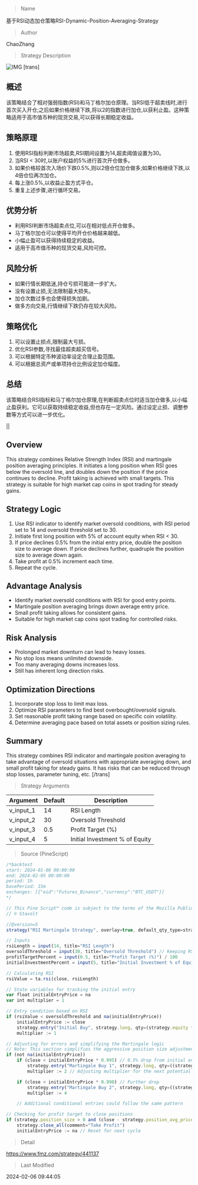 
> Name

基于RSI动态加仓策略RSI-Dynamic-Position-Averaging-Strategy

> Author

ChaoZhang

> Strategy Description

![IMG](https://www.fmz.com/upload/asset/83517f5bd3bd11440a.png)
[trans]
## 概述
该策略结合了相对强弱指数(RSI)和马丁格尔加仓原理。当RSI低于超卖线时,进行首次买入开仓;之后如果价格继续下跌,将以2的指数进行加仓,以获利止盈。这种策略适用于高市值币种的现货交易,可以获得长期稳定收益。

## 策略原理
1. 使用RSI指标判断市场超卖,RSI期间设置为14,超卖阈值设置为30。
2. 当RSI < 30时,以账户权益的5%进行首次开仓做多。
3. 如果价格较首次入场价下跌0.5%,则以2倍仓位加仓做多;如果价格继续下跌,以4倍仓位再次加仓。
4. 每上涨0.5%,以收益止盈方式平仓。
5. 重复上述步骤,进行循环交易。

## 优势分析
- 利用RSI判断市场超卖点位,可以在相对低点开仓做多。
- 马丁格尔加仓可以使得平均开仓价格越来越低。
- 小幅止盈可以获得持续稳定的收益。
- 适用于高市值币种的现货交易,风险可控。

## 风险分析
- 如果行情长期低迷,持仓亏损可能进一步扩大。
- 没有设置止损,无法限制最大损失。
- 加仓次数过多也会使得损失加剧。
- 做多方向交易,行情继续下跌仍存在较大风险。

## 策略优化
1. 可以设置止损点,限制最大亏损。
2. 优化RSI参数,寻找最佳超卖超买信号。
3. 可以根据特定币种波动率设定合理止盈范围。
4. 可以根据总资产或单项持仓比例设定加仓幅度。

## 总结
该策略结合RSI指标和马丁格尔加仓原理,在判断超卖点位时适当加仓做多,以小幅止盈获利。它可以获取持续稳定收益,但也存在一定风险。通过设定止损、调整参数等方式可以进一步优化。

||

## Overview
This strategy combines Relative Strength Index (RSI) and martingale position averaging principles. It initiates a long position when RSI goes below the oversold line, and doubles down the position if the price continues to decline. Profit taking is achieved with small targets. This strategy is suitable for high market cap coins in spot trading for steady gains.

## Strategy Logic  
1. Use RSI indicator to identify market oversold conditions, with RSI period set to 14 and oversold threshold set to 30.
2. Initiate first long position with 5% of account equity when RSI < 30. 
3. If price declines 0.5% from the initial entry price, double the position size to average down. If price declines further, quadruple the position size to average down again.
4. Take profit at 0.5% increment each time.  
5. Repeat the cycle.

## Advantage Analysis
- Identify market oversold conditions with RSI for good entry points.
- Martingale position averaging brings down average entry price.  
- Small profit taking allows for consistent gains.
- Suitable for high market cap coins spot trading for controlled risks.

## Risk Analysis
- Prolonged market downturn can lead to heavy losses.
- No stop loss means unlimited downside.
- Too many averaging downs increases loss.   
- Still has inherent long direction risks.

## Optimization Directions
1. Incorporate stop loss to limit max loss.
2. Optimize RSI parameters to find best overbought/oversold signals.  
3. Set reasonable profit taking range based on specific coin volatility.
4. Determine averaging pace based on total assets or position sizing rules.  

## Summary
This strategy combines RSI indicator and martingale position averaging to take advantage of oversold situations with appropriate averaging down, and small profit taking for steady gains. It has risks that can be reduced through stop losses, parameter tuning, etc.
[/trans]

> Strategy Arguments



|Argument|Default|Description|
|----|----|----|
|v_input_1|14|RSI Length|
|v_input_2|30|Oversold Threshold|
|v_input_3|0.5|Profit Target (%)|
|v_input_4|5|Initial Investment % of Equity|


> Source (PineScript)

``` javascript
/*backtest
start: 2024-01-06 00:00:00
end: 2024-02-05 00:00:00
period: 1h
basePeriod: 15m
exchanges: [{"eid":"Futures_Binance","currency":"BTC_USDT"}]
*/

// This Pine Script™ code is subject to the terms of the Mozilla Public License 2.0 at https://mozilla.org/MPL/2.0/
// © Stavolt

//@version=5
strategy("RSI Martingale Strategy", overlay=true, default_qty_type=strategy.cash, currency=currency.USD)

// Inputs
rsiLength = input(14, title="RSI Length")
oversoldThreshold = input(30, title="Oversold Threshold") // Keeping RSI threshold
profitTargetPercent = input(0.5, title="Profit Target (%)") / 100
initialInvestmentPercent = input(5, title="Initial Investment % of Equity")

// Calculating RSI
rsiValue = ta.rsi(close, rsiLength)

// State variables for tracking the initial entry
var float initialEntryPrice = na
var int multiplier = 1

// Entry condition based on RSI
if (rsiValue < oversoldThreshold and na(initialEntryPrice))
    initialEntryPrice := close
    strategy.entry("Initial Buy", strategy.long, qty=(strategy.equity * initialInvestmentPercent / 100) / close)
    multiplier := 1

// Adjusting for errors and simplifying the Martingale logic
// Note: This section simplifies the aggressive position size adjustments without loops
if (not na(initialEntryPrice))
    if (close < initialEntryPrice * 0.995) // 0.5% drop from initial entry
        strategy.entry("Martingale Buy 1", strategy.long, qty=((strategy.equity * initialInvestmentPercent / 100) / close) * 2)
        multiplier := 2 // Adjusting multiplier for the next potential entry

    if (close < initialEntryPrice * 0.990) // Further drop
        strategy.entry("Martingale Buy 2", strategy.long, qty=((strategy.equity * initialInvestmentPercent / 100) / close) * 4)
        multiplier := 4

    // Additional conditional entries could follow the same pattern

// Checking for profit target to close positions
if (strategy.position_size > 0 and (close - strategy.position_avg_price) / strategy.position_avg_price >= profitTargetPercent)
    strategy.close_all(comment="Take Profit")
    initialEntryPrice := na // Reset for next cycle

```

> Detail

https://www.fmz.com/strategy/441137

> Last Modified

2024-02-06 09:44:05

